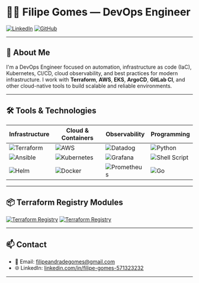 # 👨‍💻 Filipe Gomes — DevOps Engineer

[![LinkedIn](https://img.shields.io/badge/LinkedIn-Filipe%20Gomes-0077B5?style=for-the-badge&logo=linkedin&logoColor=white)](https://www.linkedin.com/in/filipe-gomes-571323232/)
[![GitHub](https://img.shields.io/badge/GitHub-filipegomes11-181717?style=for-the-badge&logo=github&logoColor=white)](https://github.com/filipegomes11)

---

## 🚀 About Me

I'm a DevOps Engineer focused on automation, infrastructure as code (IaC), Kubernetes, CI/CD, cloud observability, and best practices for modern infrastructure. I work with **Terraform**, **AWS**, **EKS**, **ArgoCD**, **GitLab CI**, and other cloud-native tools to build scalable and reliable environments.

---

## 🛠️ Tools & Technologies

| Infrastructure | Cloud & Containers | Observability | Programming |
|----------------|--------------------|----------------|-------------|
| ![Terraform](https://img.shields.io/badge/Terraform-623CE4?style=for-the-badge&logo=terraform&logoColor=white) | ![AWS](https://img.shields.io/badge/AWS-232F3E?style=for-the-badge&logo=amazonaws&logoColor=white) | ![Datadog](https://img.shields.io/badge/Datadog-632CA6?style=for-the-badge&logo=datadog&logoColor=white) | ![Python](https://img.shields.io/badge/Python-3776AB?style=for-the-badge&logo=python&logoColor=white) |
| ![Ansible](https://img.shields.io/badge/Ansible-EE0000?style=for-the-badge&logo=ansible&logoColor=white) | ![Kubernetes](https://img.shields.io/badge/Kubernetes-326CE5?style=for-the-badge&logo=kubernetes&logoColor=white) | ![Grafana](https://img.shields.io/badge/Grafana-F46800?style=for-the-badge&logo=grafana&logoColor=white) | ![Shell Script](https://img.shields.io/badge/Shell-121011?style=for-the-badge&logo=gnu-bash&logoColor=white) |
| ![Helm](https://img.shields.io/badge/Helm-0F1689?style=for-the-badge&logo=helm&logoColor=white) | ![Docker](https://img.shields.io/badge/Docker-2496ED?style=for-the-badge&logo=docker&logoColor=white) | ![Prometheus](https://img.shields.io/badge/Prometheus-E6522C?style=for-the-badge&logo=prometheus&logoColor=white) | ![Go](https://img.shields.io/badge/Go-00ADD8?style=for-the-badge&logo=go&logoColor=white) |

---

## 📦 Terraform Registry Modules

[![Terraform Registry](https://img.shields.io/badge/Terraform%20Module-VPC--AWS-5C4EE5?style=for-the-badge&logo=terraform&logoColor=white)](https://registry.terraform.io/modules/filipegomes11/vpc/aws)
[![Terraform Registry](https://img.shields.io/badge/Terraform%20Module-VPC--AWS-5C4EE5?style=for-the-badge&logo=terraform&logoColor=white)](https://registry.terraform.io/modules/filipegomes11/eks/aws)

---

## 📫 Contact

- 📧 Email: filipeandradegomes@gmail.com  
- 🌐 LinkedIn: [linkedin.com/in/filipe-gomes-571323232](https://www.linkedin.com/in/filipe-gomes-571323232/)

---
